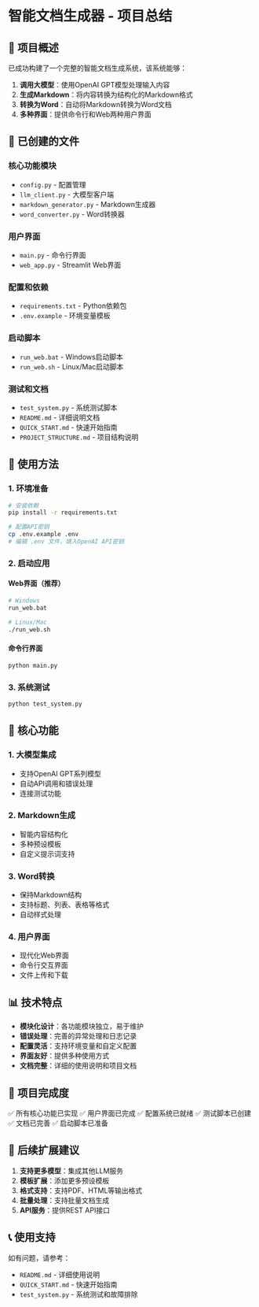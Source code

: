 # 智能文档生成器 - 项目总结

## 🎯 项目概述

已成功构建了一个完整的智能文档生成系统，该系统能够：

1. **调用大模型**：使用OpenAI GPT模型处理输入内容
2. **生成Markdown**：将内容转换为结构化的Markdown格式
3. **转换为Word**：自动将Markdown转换为Word文档
4. **多种界面**：提供命令行和Web两种用户界面

## 📁 已创建的文件

### 核心功能模块
- `config.py` - 配置管理
- `llm_client.py` - 大模型客户端
- `markdown_generator.py` - Markdown生成器
- `word_converter.py` - Word转换器

### 用户界面
- `main.py` - 命令行界面
- `web_app.py` - Streamlit Web界面

### 配置和依赖
- `requirements.txt` - Python依赖包
- `.env.example` - 环境变量模板

### 启动脚本
- `run_web.bat` - Windows启动脚本
- `run_web.sh` - Linux/Mac启动脚本

### 测试和文档
- `test_system.py` - 系统测试脚本
- `README.md` - 详细说明文档
- `QUICK_START.md` - 快速开始指南
- `PROJECT_STRUCTURE.md` - 项目结构说明

## 🚀 使用方法

### 1. 环境准备
```bash
# 安装依赖
pip install -r requirements.txt

# 配置API密钥
cp .env.example .env
# 编辑 .env 文件，填入OpenAI API密钥
```

### 2. 启动应用

#### Web界面（推荐）
```bash
# Windows
run_web.bat

# Linux/Mac
./run_web.sh
```

#### 命令行界面
```bash
python main.py
```

### 3. 系统测试
```bash
python test_system.py
```

## 🔧 核心功能

### 1. 大模型集成
- 支持OpenAI GPT系列模型
- 自动API调用和错误处理
- 连接测试功能

### 2. Markdown生成
- 智能内容结构化
- 多种预设模板
- 自定义提示词支持

### 3. Word转换
- 保持Markdown结构
- 支持标题、列表、表格等格式
- 自动样式处理

### 4. 用户界面
- 现代化Web界面
- 命令行交互界面
- 文件上传和下载

## 📊 技术特点

- **模块化设计**：各功能模块独立，易于维护
- **错误处理**：完善的异常处理和日志记录
- **配置灵活**：支持环境变量和自定义配置
- **界面友好**：提供多种使用方式
- **文档完整**：详细的使用说明和项目文档

## 🎉 项目完成度

✅ 所有核心功能已实现
✅ 用户界面已完成
✅ 配置系统已就绪
✅ 测试脚本已创建
✅ 文档已完善
✅ 启动脚本已准备

## 🔮 后续扩展建议

1. **支持更多模型**：集成其他LLM服务
2. **模板扩展**：添加更多预设模板
3. **格式支持**：支持PDF、HTML等输出格式
4. **批量处理**：支持批量文档生成
5. **API服务**：提供REST API接口

## 📞 使用支持

如有问题，请参考：
- `README.md` - 详细使用说明
- `QUICK_START.md` - 快速开始指南
- `test_system.py` - 系统测试和故障排除
